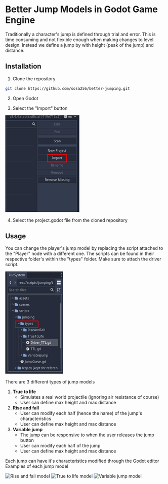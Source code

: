 # Better Jump Models in Godot Game Engine
Traditionally a character's jump is defined through trial and error. This is time consuming and not flexible enough when making changes to level design. Instead we define a jump by with height (peak of the jump) and distance. 



## Installation
1. Clone the repository 
```bash
git clone https://github.com/sosa256/better-jumping.git
```
2. Open Godot

3. Select the "Import" button 

![Import button location](assets/readme/import_btn_highlighted_in_red.png)

4. Select the project.godot file from the cloned repository




## Usage
You can change the player's jump model by replacing the script attached to the "Player" node with a different one. The scripts can be found in their respective folder's within the "types" folder. Make sure to attach the driver script.

![Jump script location](assets/readme/driver_locations.png)

There are 3 different types of jump models

1. **True to life** 
    - Simulates a real world projectile (ignoring air resistance of course)
   - User can define max height and max distance 
2. **Rise and fall** 
    - User can modify each half (hence the name) of the jump's characteristics
    - User can define max height and max distance 
3. **Variable jump** 
    - The jump can be responsive to when the user releases the jump button 
    - User can modify each half of the jump
    - User can define max height and max distance 

Each jump can have it's characteristics modified through the Godot editor
Examples of each jump model

![Rise and fall model](assets/readme/RF_example.png)
![True to life  model](assets/readme/TTL_example.png)
![Variable jump model](assets/readme/VJ_example.png)

